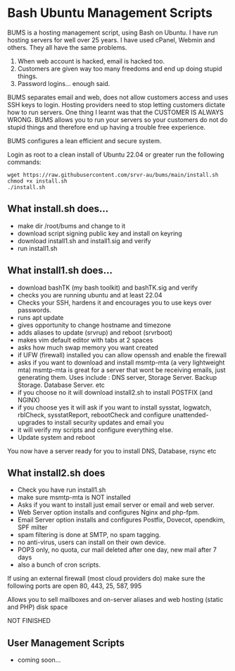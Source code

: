 # Bash Ubuntu Management Scripts

BUMS is a hosting management script, using Bash on Ubuntu.
I have run hosting servers for well over 25 years.
I have used cPanel, Webmin and others. They all have the same problems.
1. When web account is hacked, email is hacked too.
2. Customers are given way too many freedoms and end up doing stupid things.
3. Password logins... enough said.

BUMS separates email and web, does not allow customers access and uses SSH keys to login.
Hosting providers need to stop letting customers dictate how to run servers.
One thing I learnt was that the CUSTOMER IS ALWAYS WRONG.
BUMS allows you to run your servers so your customers do not do stupid things and therefore end up having a trouble free experience.

BUMS configures a lean efficient and secure system.

Login as root to a clean install of Ubuntu 22.04 or greater
run the following commands:
```
wget https://raw.githubusercontent.com/srvr-au/bums/main/install.sh
chmod +x install.sh
./install.sh
```

## What install.sh does...
- make dir /root/bums and change to it
- download script signing public key and install on keyring
- download install1.sh and install1.sig and verify
- run install1.sh

## What install1.sh does...
- download bashTK (my bash toolkit) and bashTK.sig and verify
- checks you are running ubuntu and at least 22.04
- Checks your SSH, hardens it and encourages you to use keys over passwords.
- runs apt update
- gives opportunity to change hostname and timezone
- adds aliases to update (srvrup) and reboot (srvrboot)
- makes vim default editor with tabs at 2 spaces
- asks how much swap memory you want created
- if UFW (firewall) installed you can allow openssh and enable the firewall
- asks if you want to download and install msmtp-mta (a very lightweight mta)
msmtp-mta is great for a server that wont be receiving emails, just generating them.
Uses include : DNS server, Storage Server. Backup Storage. Database Server. etc
- if you choose no it will download install2.sh to install POSTFIX (and NGINX)
- if you choose yes it will ask if you want to install sysstat, logwatch, rblCheck, sysstatReport, rebootCheck and configure unattended-upgrades to install security updates and email you
- it will verify my scripts and configure everything else.
- Update system and reboot

You now have a server ready for you to install DNS, Database, rsync etc

## What install2.sh does
- Check you have run install1.sh
- make sure msmtp-mta is NOT installed
- Asks if you want to install just email server or email and web server.
- Web Server option installs and configures Nginx and php-fpm.
- Email Server option installs and configures Postfix, Dovecot, opendkim, SPF milter
- spam filtering is done at SMTP, no spam tagging.
- no anti-virus, users can install on their own device.
- POP3 only, no quota, cur mail deleted after one day, new mail after 7 days
- also a bunch of cron scripts.

If using an external firewall (most cloud providers do) make sure the following ports are open
80, 443, 25, 587, 995

Allows you to sell mailboxes and on-server aliases
and web hosting (static and PHP) disk space

NOT FINISHED

## User Management Scripts
- coming soon...
